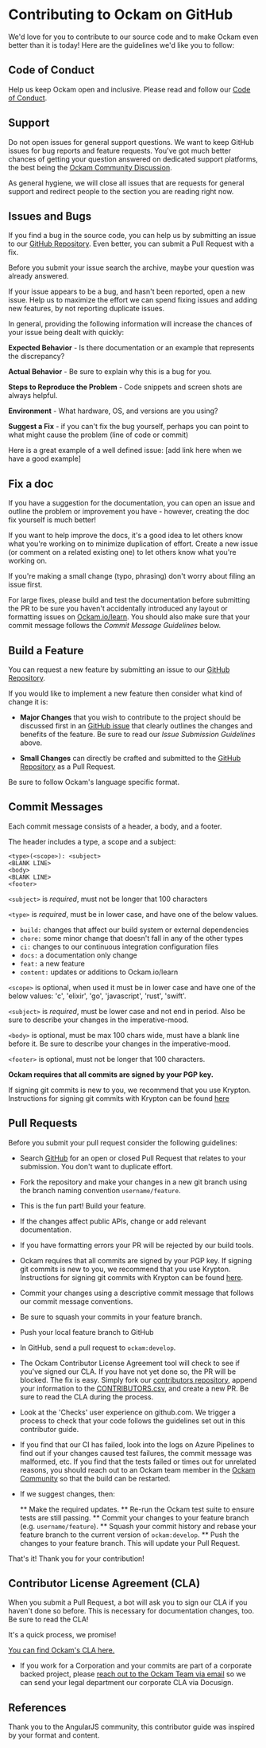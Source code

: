 # Contributing to Ockam on GitHub

We'd love for you to contribute to our source code and to make Ockam even better than it is today! Here are the guidelines we'd like you to follow:

## Code of Conduct

Help us keep Ockam open and inclusive. Please read and follow our [Code of Conduct][coc].

## Support

Do not open issues for general support questions. We want to keep GitHub issues for bug reports and feature requests. You've got much better chances of getting your question answered on dedicated support platforms, the best being the [Ockam Community Discussion][discuss].

As general hygiene, we will close all issues that are requests for general support and redirect people to the section you are reading right now.

## Issues and Bugs

If you find a bug in the source code, you can help us by submitting an issue to our [GitHub Repository][github]. Even better, you can submit a Pull Request with a fix.

Before you submit your issue search the archive, maybe your question was already answered.

If your issue appears to be a bug, and hasn't been reported, open a new issue. Help us to maximize the effort we can spend fixing issues and adding new features, by not reporting duplicate issues.

In general, providing the following information will increase the chances of your issue being dealt with quickly:

**Expected Behavior** - Is there documentation or an example that represents the discrepancy?

**Actual Behavior** - Be sure to explain why this is a bug for you.

**Steps to Reproduce the Problem** - Code snippets and screen shots are always helpful.

**Environment** - What hardware, OS, and versions are you using?

**Suggest a Fix** - if you can't fix the bug yourself, perhaps you can point to what might cause the problem (line of code or commit)

Here is a great example of a well defined issue: [add link here when we have a good example]

## Fix a doc

If you have a suggestion for the documentation, you can open an issue and outline the problem or improvement you have - however, creating the doc fix yourself is much better!

If you want to help improve the docs, it's a good idea to let others know what you're working on to minimize duplication of effort. Create a new issue (or comment on a related existing one) to let others know what you're working on.

If you're making a small change (typo, phrasing) don't worry about filing an issue first.

For large fixes, please build and test the documentation before submitting the PR to be sure you haven't accidentally introduced any layout or formatting issues on [Ockam.io/learn][learn]. You should also make sure that your commit message follows the *Commit Message Guidelines* below.

## Build a Feature

You can request a new feature by submitting an issue to our [GitHub Repository][github-issues].

If you would like to implement a new feature then consider what kind of change it is:

* **Major Changes** that you wish to contribute to the project should be discussed first in an [GitHub issue][github-issues] that clearly outlines the changes and benefits of the feature. Be sure to read our *Issue Submission Guidelines* above.

* **Small Changes** can directly be crafted and submitted to the [GitHub Repository][github] as a Pull Request.

Be sure to follow Ockam's language specific format.

## Commit Messages

Each commit message consists of a header, a body, and a footer.

The header includes a type, a scope and a subject:

```
<type>(<scope>): <subject>
<BLANK LINE>
<body>
<BLANK LINE>
<footer>
```

`<subject>` is _required_, must not be longer that 100 characters

`<type>` is _required_, must be in lower case, and have one of the below values.

   * `build:` changes that affect our build system or external dependencies
   * `chore:` some minor change that doesn't fall in any of the other types
   * `ci:` changes to our continuous integration configuration files
   * `docs:` a documentation only change
   * `feat:` a new feature
   * `content:` updates or additions to Ockam.io/learn

`<scope>` is optional, when used it must be in lower case and have one of the below values: 'c', 'elixir', 'go', 'javascript', 'rust', 'swift'.

`<subject>` is _required_, must be lower case and not end in period. Also be sure to describe your changes in the imperative-mood.

`<body>` is optional, must be max 100 chars wide, must have a blank line before it. Be sure to describe your changes in the imperative-mood.

`<footer>` is optional, must not be longer that 100 characters.

**Ockam requires that all commits are signed by your PGP key.**

If signing git commits is new to you, we recommend that you use Krypton.
Instructions for signing git commits with Krypton can be found [here][sign]

## Pull Requests

Before you submit your pull request consider the following guidelines:

* Search [GitHub][github-pulls] for an open or closed Pull Request that relates to your submission. You don't want to duplicate effort.
* Fork the repository and make your changes in a new git branch using the branch naming convention `username/feature`.
* This is the fun part! Build your feature.
* If the changes affect public APIs, change or add relevant documentation.
* If you have formatting errors your PR will be rejected by our build tools.
* Ockam requires that all commits are signed by your PGP key. If signing git commits is new to you, we recommend that you use Krypton. Instructions for signing git commits with Krypton can be found [here][sign].
* Commit your changes using a descriptive commit message that follows our commit message conventions.
* Be sure to squash your commits in your feature branch.
* Push your local feature branch to GitHub
* In GitHub, send a pull request to `ockam:develop`.
* The Ockam Contributor License Agreement tool will check to see if you've signed our CLA. If you have not yet done so, the PR will be blocked. The fix is easy. Simply fork our [contributors repository](https://github.com/ockam-network/contributors/), append your information to the [CONTRIBUTORS.csv](https://github.com/ockam-network/contributors/blob/main/CONTRIBUTORS.csv), and create a new PR. Be sure to read the CLA during the process.
* Look at the 'Checks' user experience on github.com. We trigger a process to check that your code follows the guidelines set out in this contributor guide.
* If you find that our CI has failed, look into the logs on Azure Pipelines to find out if your changes caused test failures, the commit message was malformed, etc. If you find that the tests failed or times out for unrelated reasons, you should reach out to an Ockam team member in the [Ockam Community][discuss] so that the build can be restarted.
* If we suggest changes, then:

  ** Make the required updates.
  ** Re-run the Ockam test suite to ensure tests are still passing.
  ** Commit your changes to your feature branch (e.g. `username/feature`).
  ** Squash your commit history and rebase your feature branch to the current version of `ockam:develop`.
  ** Push the changes to your feature branch. This will update your Pull Request.

That's it! Thank you for your contribution!


## Contributor License Agreement (CLA)

When you submit a Pull Request, a bot will ask you to sign our CLA if you haven't done so before. This is necessary for documentation changes, too. Be sure to read the CLA!

 It's a quick process, we promise!

 [You can find Ockam's CLA here.][cla]

* If you work for a Corporation and your commits are part of a corporate backed project, please [reach out to the Ockam Team via email][corporate-cla] so we can send your legal department our corporate CLA via Docusign.

## References
Thank you to the AngularJS community, this contributor guide was inspired by your format and content.

[coc]: https://www.ockam.io/learn/how-to-guides/high-performance-team/conduct
[learn]: https://ockam.io/learn
[corporate-cla]: mailto:dev@ockam.io
[cla]: https://www.ockam.io/learn/how-to-guides/contributing/cla/
[github-issues]: https://github.com/ockam-network/ockam/issues
[github-new-issue]: https://github.com/ockam-network/ockam/issues/new
[github-pulls]: https://github.com/ockam-network/ockam/pulls
[github]: https://github.com/ockam-network
[sign]:https://krypt.co/docs/start/code-signing.html
[discuss]: https://github.com/ockam-network/ockam/discussions
